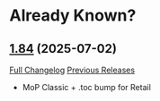 # Already Known?

## [1.84](https://github.com/ahakola/AlreadyKnown/tree/1.84) (2025-07-02)
[Full Changelog](https://github.com/ahakola/AlreadyKnown/compare/1.83...1.84) [Previous Releases](https://github.com/ahakola/AlreadyKnown/releases)

- MoP Classic + .toc bump for Retail  

